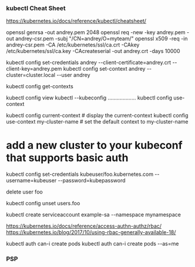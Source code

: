 ### kubectl Cheat Sheet
https://kubernetes.io/docs/reference/kubectl/cheatsheet/


openssl genrsa -out andrey.pem 2048
openssl req -new -key andrey.pem -out andrey-csr.pem -subj "/CN=andrey/O=myteam/"
openssl x509 -req -in andrey-csr.pem -CA /etc/kubernetes/ssl/ca.crt -CAkey /etc/kubernetes/ssl/ca.key -CAcreateserial -out andrey.crt -days 10000

kubectl config set-credentials andrey --client-certificate=andrey.crt --client-key=andrey.pem
kubectl config set-context andrey --cluster=cluster.local --user andrey

kubectl config get-contexts


kubectl config view
kubectl --kubeconfig ...................
kubectl config use-context

kubectl config current-context                       # display the current-context
kubectl config use-context my-cluster-name           # set the default context to my-cluster-name

# add a new cluster to your kubeconf that supports basic auth
kubectl config set-credentials kubeuser/foo.kubernetes.com --username=kubeuser --password=kubepassword

delete user foo

kubectl config unset users.foo


kubectl create serviceaccount example-sa --namespace mynamespace

https://kubernetes.io/docs/reference/access-authn-authz/rbac/
https://kubernetes.io/blog/2017/10/using-rbac-generally-available-18/


kubectl auth can-i create pods
kubectl auth can-i create pods --as=me

### PSP 


